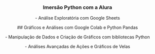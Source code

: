 <h3 align="center">Imersão Python com a Alura</h3>
<p align="center">
   - Análise Exploratória com Google Sheets
</p>
<p align="center">
   ## Gráficos e Análises com Google Colab e Python Pandas
</p>
<p align="center">
   - Manipulação de Dados e Criação de Gráficos com bibliotecas Python
</p>
<p align="center">
   - Análises Avançadas de Ações e Gráficos de Velas
</p>
